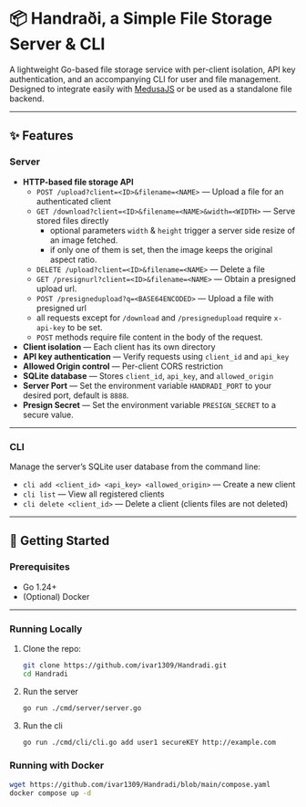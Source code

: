 # 📦 Handraði, a Simple File Storage Server & CLI

A lightweight Go-based file storage service with per-client isolation, API key authentication, and an accompanying CLI for user and file management.  
Designed to integrate easily with [MedusaJS](https://medusajs.com) or be used as a standalone file backend.

---

## ✨ Features

### Server
- **HTTP-based file storage API**
  - `POST /upload?client=<ID>&filename=<NAME>` — Upload a file for an authenticated client
  - `GET /download?client=<ID>&filename=<NAME>&width=<WIDTH>` — Serve stored files directly
    - optional parameters `width` & `height` trigger a server side resize of an image fetched.
    - if only one of them is set, then the image keeps the original aspect ratio.
  - `DELETE /upload?client=<ID>&filename=<NAME>` — Delete a file
  - `GET /presignurl?client=<ID>&filename=<NAME>` — Obtain a presigned upload url.
  - `POST /presignedupload?q=<BASE64ENCODED>` — Upload a file with presigned url
  - all requests except for `/download` and `/presignedupload` require `x-api-key` to be set.
  - `POST` methods require file content in the body of the request. 
- **Client isolation** — Each client has its own directory
- **API key authentication** — Verify requests using `client_id` and `api_key`
- **Allowed Origin control** — Per-client CORS restriction
- **SQLite database** — Stores `client_id`, `api_key`, and `allowed_origin`
- **Server Port** — Set the environment variable `HANDRADI_PORT` to your desired port, default is `8888`.
- **Presign Secret** — Set the environment variable `PRESIGN_SECRET` to a secure value.
---

### CLI
Manage the server’s SQLite user database from the command line:
- `cli add <client_id> <api_key> <allowed_origin>` — Create a new client
- `cli list` — View all registered clients
- `cli delete <client_id>` — Delete a client (clients files are not deleted)

---

## 🚀 Getting Started

### Prerequisites
- Go 1.24+
- (Optional) Docker

---

### Running Locally
1. Clone the repo:
   ```bash
   git clone https://github.com/ivar1309/Handradi.git
   cd Handradi
   ```
2. Run the server
   ```bash
   go run ./cmd/server/server.go
   ```
3. Run the cli
   ```bash
   go run ./cmd/cli/cli.go add user1 secureKEY http://example.com
   ```

### Running with Docker
```bash
wget https://github.com/ivar1309/Handradi/blob/main/compose.yaml
docker compose up -d
```